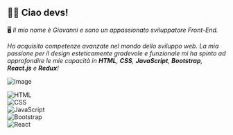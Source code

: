 <h2>🤙🏻 Ciao devs!</h2>

🖥 <i>Il mio nome è Giovanni e sono un appassionato sviluppatore Front-End. 

Ho acquisito competenze avanzate nel mondo dello sviluppo web. La mia passione per il design esteticamente gradevole e funzionale mi ha spinto ad approfondire le mie capacità in <b>HTML</b>, <b>CSS</b>, <b>JavaScript</b>, <b>Bootstrap</b>, <b>React.js</b> e <b>Redux</b>!</i>

![image](https://github.com/giovgio90/giovgio90/assets/135556508/d0947426-9f76-46f6-b932-499ec29aac84)

![HTML](https://img.shields.io/badge/-HTML-orange?style=for-the-badge&logo=html5)  
![CSS](https://img.shields.io/badge/-CSS-blue?style=for-the-badge&logo=css3)  
![JavaScript](https://img.shields.io/badge/-JavaScript-yellow?style=for-the-badge&logo=javascript)  
![Bootstrap](https://img.shields.io/badge/-Bootstrap-purple?style=for-the-badge&logo=bootstrap)  
![React](https://img.shields.io/badge/-React-blue?style=for-the-badge&logo=react)

